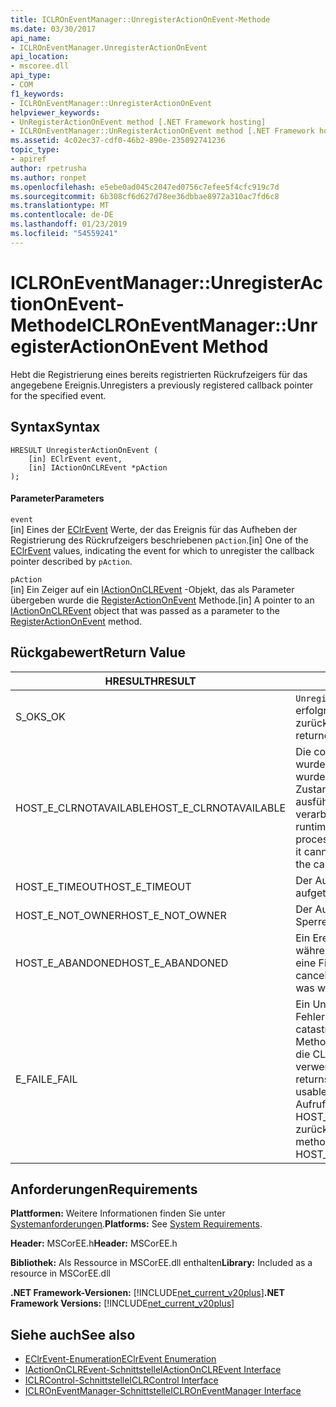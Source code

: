```yaml
---
title: ICLROnEventManager::UnregisterActionOnEvent-Methode
ms.date: 03/30/2017
api_name:
- ICLROnEventManager.UnregisterActionOnEvent
api_location:
- mscoree.dll
api_type:
- COM
f1_keywords:
- ICLROnEventManager::UnregisterActionOnEvent
helpviewer_keywords:
- UnRegisterActionOnEvent method [.NET Framework hosting]
- ICLROnEventManager::UnRegisterActionOnEvent method [.NET Framework hosting]
ms.assetid: 4c02ec37-cdf0-46b2-890e-235092741236
topic_type:
- apiref
author: rpetrusha
ms.author: ronpet
ms.openlocfilehash: e5ebe0ad045c2047ed0756c7efee5f4cfc919c7d
ms.sourcegitcommit: 6b308cf6d627d78ee36dbbae8972a310ac7fd6c8
ms.translationtype: MT
ms.contentlocale: de-DE
ms.lasthandoff: 01/23/2019
ms.locfileid: "54559241"
---
```

# <a name="iclroneventmanagerunregisteractiononevent-method"></a><span data-ttu-id="d90fc-102">ICLROnEventManager::UnregisterActionOnEvent-Methode</span><span class="sxs-lookup"><span data-stu-id="d90fc-102">ICLROnEventManager::UnregisterActionOnEvent Method</span></span>
<span data-ttu-id="d90fc-103">Hebt die Registrierung eines bereits registrierten Rückrufzeigers für das angegebene Ereignis.</span><span class="sxs-lookup"><span data-stu-id="d90fc-103">Unregisters a previously registered callback pointer for the specified event.</span></span>  
  
## <a name="syntax"></a><span data-ttu-id="d90fc-104">Syntax</span><span class="sxs-lookup"><span data-stu-id="d90fc-104">Syntax</span></span>  
  
```  
HRESULT UnregisterActionOnEvent (  
    [in] EClrEvent event,  
    [in] IActionOnCLREvent *pAction  
);  
```  
  
#### <a name="parameters"></a><span data-ttu-id="d90fc-105">Parameter</span><span class="sxs-lookup"><span data-stu-id="d90fc-105">Parameters</span></span>  
 `event`  
 <span data-ttu-id="d90fc-106">[in] Eines der [EClrEvent](../../../../docs/framework/unmanaged-api/hosting/eclrevent-enumeration.md) Werte, der das Ereignis für das Aufheben der Registrierung des Rückrufzeigers beschriebenen `pAction`.</span><span class="sxs-lookup"><span data-stu-id="d90fc-106">[in] One of the [EClrEvent](../../../../docs/framework/unmanaged-api/hosting/eclrevent-enumeration.md) values, indicating the event for which to unregister the callback pointer described by `pAction`.</span></span>  
  
 `pAction`  
 <span data-ttu-id="d90fc-107">[in] Ein Zeiger auf ein [IActionOnCLREvent](../../../../docs/framework/unmanaged-api/hosting/iactiononclrevent-interface.md) -Objekt, das als Parameter übergeben wurde die [RegisterActionOnEvent](../../../../docs/framework/unmanaged-api/hosting/iclroneventmanager-registeractiononevent-method.md) Methode.</span><span class="sxs-lookup"><span data-stu-id="d90fc-107">[in] A pointer to an [IActionOnCLREvent](../../../../docs/framework/unmanaged-api/hosting/iactiononclrevent-interface.md) object that was passed as a parameter to the [RegisterActionOnEvent](../../../../docs/framework/unmanaged-api/hosting/iclroneventmanager-registeractiononevent-method.md) method.</span></span>  
  
## <a name="return-value"></a><span data-ttu-id="d90fc-108">Rückgabewert</span><span class="sxs-lookup"><span data-stu-id="d90fc-108">Return Value</span></span>  
  
|<span data-ttu-id="d90fc-109">HRESULT</span><span class="sxs-lookup"><span data-stu-id="d90fc-109">HRESULT</span></span>|<span data-ttu-id="d90fc-110">Beschreibung</span><span class="sxs-lookup"><span data-stu-id="d90fc-110">Description</span></span>|  
|-------------|-----------------|  
|<span data-ttu-id="d90fc-111">S_OK</span><span class="sxs-lookup"><span data-stu-id="d90fc-111">S_OK</span></span>|<span data-ttu-id="d90fc-112">`UnregisterActionOnEvent` wurde erfolgreich zurückgegeben.</span><span class="sxs-lookup"><span data-stu-id="d90fc-112">`UnregisterActionOnEvent` returned successfully.</span></span>|  
|<span data-ttu-id="d90fc-113">HOST_E_CLRNOTAVAILABLE</span><span class="sxs-lookup"><span data-stu-id="d90fc-113">HOST_E_CLRNOTAVAILABLE</span></span>|<span data-ttu-id="d90fc-114">Die common Language Runtime (CLR) wurde nicht in einen Prozess geladen wurde, oder die CLR ist in einem Zustand, in dem nicht verwalteten Code ausführen oder den Aufruf erfolgreich zu verarbeiten.</span><span class="sxs-lookup"><span data-stu-id="d90fc-114">The common language runtime (CLR) has not been loaded into a process, or the CLR is in a state in which it cannot run managed code or process the call successfully.</span></span>|  
|<span data-ttu-id="d90fc-115">HOST_E_TIMEOUT</span><span class="sxs-lookup"><span data-stu-id="d90fc-115">HOST_E_TIMEOUT</span></span>|<span data-ttu-id="d90fc-116">Der Aufruf ist ein Timeout aufgetreten.</span><span class="sxs-lookup"><span data-stu-id="d90fc-116">The call timed out.</span></span>|  
|<span data-ttu-id="d90fc-117">HOST_E_NOT_OWNER</span><span class="sxs-lookup"><span data-stu-id="d90fc-117">HOST_E_NOT_OWNER</span></span>|<span data-ttu-id="d90fc-118">Der Aufrufer ist nicht Besitzer der Sperre.</span><span class="sxs-lookup"><span data-stu-id="d90fc-118">The caller does not own the lock.</span></span>|  
|<span data-ttu-id="d90fc-119">HOST_E_ABANDONED</span><span class="sxs-lookup"><span data-stu-id="d90fc-119">HOST_E_ABANDONED</span></span>|<span data-ttu-id="d90fc-120">Ein Ereignis wurde abgebrochen, während sich der blockierte Thread oder eine Fiber darauf gewartet.</span><span class="sxs-lookup"><span data-stu-id="d90fc-120">An event was canceled while a blocked thread or fiber was waiting on it.</span></span>|  
|<span data-ttu-id="d90fc-121">E_FAIL</span><span class="sxs-lookup"><span data-stu-id="d90fc-121">E_FAIL</span></span>|<span data-ttu-id="d90fc-122">Ein Unbekannter Schwerwiegender Fehler ist aufgetreten.</span><span class="sxs-lookup"><span data-stu-id="d90fc-122">An unknown catastrophic failure occurred.</span></span> <span data-ttu-id="d90fc-123">Wenn eine Methode E_FAIL zurückgegeben hat, ist die CLR nicht mehr im Prozess verwendet werden.</span><span class="sxs-lookup"><span data-stu-id="d90fc-123">After a method returns E_FAIL, the CLR is no longer usable within the process.</span></span> <span data-ttu-id="d90fc-124">Nachfolgende Aufrufe zum Hosten der Methoden HOST_E_CLRNOTAVAILABLE zurück.</span><span class="sxs-lookup"><span data-stu-id="d90fc-124">Subsequent calls to hosting methods return HOST_E_CLRNOTAVAILABLE.</span></span>|  
  
## <a name="requirements"></a><span data-ttu-id="d90fc-125">Anforderungen</span><span class="sxs-lookup"><span data-stu-id="d90fc-125">Requirements</span></span>  
 <span data-ttu-id="d90fc-126">**Plattformen:** Weitere Informationen finden Sie unter [Systemanforderungen](../../../../docs/framework/get-started/system-requirements.md).</span><span class="sxs-lookup"><span data-stu-id="d90fc-126">**Platforms:** See [System Requirements](../../../../docs/framework/get-started/system-requirements.md).</span></span>  
  
 <span data-ttu-id="d90fc-127">**Header:** MSCorEE.h</span><span class="sxs-lookup"><span data-stu-id="d90fc-127">**Header:** MSCorEE.h</span></span>  
  
 <span data-ttu-id="d90fc-128">**Bibliothek:** Als Ressource in MSCorEE.dll enthalten</span><span class="sxs-lookup"><span data-stu-id="d90fc-128">**Library:** Included as a resource in MSCorEE.dll</span></span>  
  
 <span data-ttu-id="d90fc-129">**.NET Framework-Versionen:** [!INCLUDE[net_current_v20plus](../../../../includes/net-current-v20plus-md.md)]</span><span class="sxs-lookup"><span data-stu-id="d90fc-129">**.NET Framework Versions:** [!INCLUDE[net_current_v20plus](../../../../includes/net-current-v20plus-md.md)]</span></span>  
  
## <a name="see-also"></a><span data-ttu-id="d90fc-130">Siehe auch</span><span class="sxs-lookup"><span data-stu-id="d90fc-130">See also</span></span>
- [<span data-ttu-id="d90fc-131">EClrEvent-Enumeration</span><span class="sxs-lookup"><span data-stu-id="d90fc-131">EClrEvent Enumeration</span></span>](../../../../docs/framework/unmanaged-api/hosting/eclrevent-enumeration.md)
- [<span data-ttu-id="d90fc-132">IActionOnCLREvent-Schnittstelle</span><span class="sxs-lookup"><span data-stu-id="d90fc-132">IActionOnCLREvent Interface</span></span>](../../../../docs/framework/unmanaged-api/hosting/iactiononclrevent-interface.md)
- [<span data-ttu-id="d90fc-133">ICLRControl-Schnittstelle</span><span class="sxs-lookup"><span data-stu-id="d90fc-133">ICLRControl Interface</span></span>](../../../../docs/framework/unmanaged-api/hosting/iclrcontrol-interface.md)
- [<span data-ttu-id="d90fc-134">ICLROnEventManager-Schnittstelle</span><span class="sxs-lookup"><span data-stu-id="d90fc-134">ICLROnEventManager Interface</span></span>](../../../../docs/framework/unmanaged-api/hosting/iclroneventmanager-interface.md)
